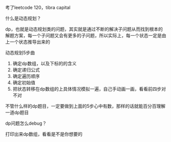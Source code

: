考了leetcode 120，tibra capital



什么是动态规划？

dp，也就是动态规划类的问题，其实就是通过不断的解决子问题从而找到根本的解题方案，每一个子问题又会有更多的子问题，所以实际上，每一个状态一定是由上一个状态推导出来的



动态规划5步曲

1. 确定dp数组，以及下标的的含义
2. 确定递归公式
3. 确定遍历顺序
4. 确定初始值
5. 把状态转移在dp数组的上具体情况模拟一遍，自己手动画一画，看看前四步对不对



不管什么样的dp题目，一定要做到上面的5步心中有数，那样的话就能百分百理解一道dp题目



dp问题怎么debug？

打印出来dp数组，看看是不是你想要的